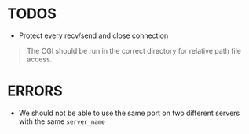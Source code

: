 # TODOS

- Protect every recv/send and close connection
> The CGI should be run in the correct directory for relative path file access.

# ERRORS

- We should not be able to use the same port on two different servers with the same `server_name`
